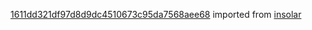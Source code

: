 [1611dd321df97d8d9dc4510673c95da7568aee68](https://github.com/insolar/insolar/commit/1611dd321df97d8d9dc4510673c95da7568aee68) imported from [insolar](https://github.com/insolar/insolar)
